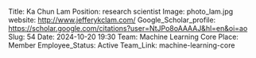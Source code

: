 Title: Ka Chun Lam
Position: research scientist
Image: photo_lam.jpg
website: http://www.jefferykclam.com/
Google_Scholar_profile: https://scholar.google.com/citations?user=NtJPo8oAAAAJ&hl=en&oi=ao
Slug: 54
Date: 2024-10-20 19:30
Team: Machine Learning Core
Place: Member
Employee_Status: Active
Team_Link: machine-learning-core